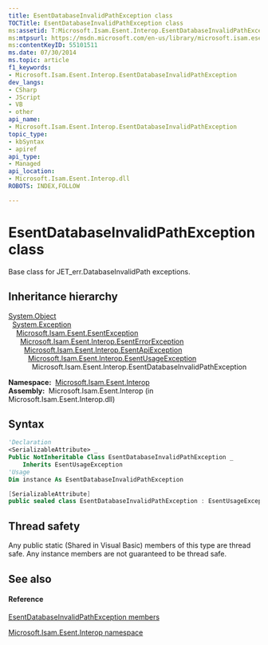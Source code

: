 ```yaml
---
title: EsentDatabaseInvalidPathException class
TOCTitle: EsentDatabaseInvalidPathException class
ms:assetid: T:Microsoft.Isam.Esent.Interop.EsentDatabaseInvalidPathException
ms:mtpsurl: https://msdn.microsoft.com/en-us/library/microsoft.isam.esent.interop.esentdatabaseinvalidpathexception(v=EXCHG.10)
ms:contentKeyID: 55101511
ms.date: 07/30/2014
ms.topic: article
f1_keywords:
- Microsoft.Isam.Esent.Interop.EsentDatabaseInvalidPathException
dev_langs:
- CSharp
- JScript
- VB
- other
api_name: 
- Microsoft.Isam.Esent.Interop.EsentDatabaseInvalidPathException
topic_type: 
- kbSyntax
- apiref
api_type: 
- Managed
api_location: 
- Microsoft.Isam.Esent.Interop.dll
ROBOTS: INDEX,FOLLOW

---
```


# EsentDatabaseInvalidPathException class

Base class for JET_err.DatabaseInvalidPath exceptions.

## Inheritance hierarchy

[System.Object](https://docs.microsoft.com/dotnet/api/system.object?redirectedfrom=MSDN)  
  [System.Exception](https://docs.microsoft.com/dotnet/api/system.exception?redirectedfrom=MSDN)  
    [Microsoft.Isam.Esent.EsentException](dn292088\(v=exchg.10\).md)  
      [Microsoft.Isam.Esent.Interop.EsentErrorException](dn274314\(v=exchg.10\).md)  
        [Microsoft.Isam.Esent.Interop.EsentApiException](dn334231\(v=exchg.10\).md)  
          [Microsoft.Isam.Esent.Interop.EsentUsageException](dn350849\(v=exchg.10\).md)  
            Microsoft.Isam.Esent.Interop.EsentDatabaseInvalidPathException  

**Namespace:**  [Microsoft.Isam.Esent.Interop](hh596136\(v=exchg.10\).md)  
**Assembly:**  Microsoft.Isam.Esent.Interop (in Microsoft.Isam.Esent.Interop.dll)

## Syntax

``` vb
'Declaration
<SerializableAttribute> _
Public NotInheritable Class EsentDatabaseInvalidPathException _
    Inherits EsentUsageException
'Usage
Dim instance As EsentDatabaseInvalidPathException
```

``` csharp
[SerializableAttribute]
public sealed class EsentDatabaseInvalidPathException : EsentUsageException
```

## Thread safety

Any public static (Shared in Visual Basic) members of this type are thread safe. Any instance members are not guaranteed to be thread safe.

## See also

#### Reference

[EsentDatabaseInvalidPathException members](dn334345\(v=exchg.10\).md)

[Microsoft.Isam.Esent.Interop namespace](hh596136\(v=exchg.10\).md)

